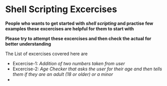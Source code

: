 # Shell Scripting Excercises

**People who wants to get started with _shell scripting_ and practise few examples these excercises are helpful for them to start with**

**Please try to attempt these excercises and then check the actual for better understanding**

The List of excercises covered here are
* Excercise-1:  _Addition of two numbers taken from user_
* Excercise-2:  _Age Checker that asks the user for their age and then tells them if they are an adult (18 or older) or a minor_
* 
